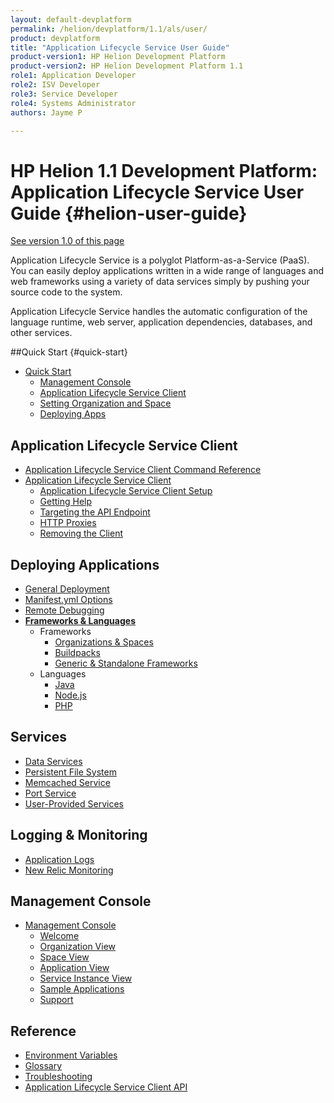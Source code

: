 ```yaml
---
layout: default-devplatform
permalink: /helion/devplatform/1.1/als/user/
product: devplatform
title: "Application Lifecycle Service User Guide"
product-version1: HP Helion Development Platform
product-version2: HP Helion Development Platform 1.1
role1: Application Developer 
role2: ISV Developer
role3: Service Developer
role4: Systems Administrator
authors: Jayme P

---
```

<!--PUBLISHED-->

# HP Helion 1.1 Development Platform: Application Lifecycle Service User Guide {#helion-user-guide}
[See version 1.0 of this page](/als/v1/user/)

Application Lifecycle Service is a polyglot Platform-as-a-Service (PaaS). You can easily
deploy applications written in a wide range of languages and web
frameworks using a variety of data services simply by pushing your
source code to the system.

Application Lifecycle Service handles the automatic configuration of the language runtime,
web server, application dependencies, databases, and other services.

##Quick Start {#quick-start}

-   [Quick Start](/helion/devplatform/1.1/als/user/quick-start/)
    -   [Management Console](/helion/devplatform/1.1/als/user/quick-start/#management-console)
    -   [Application Lifecycle Service Client](/helion/devplatform/1.1/als/user/quick-start/#helion-client)
    -   [Setting Organization and Space](/helion/devplatform/1.1/als/user/quick-start/#setting-organization-and-space)
    -   [Deploying Apps](/helion/devplatform/1.1/als/user/quick-start/#deploying-apps)

Application Lifecycle Service Client[](#helion-client "Permalink to this headline")
-----------------------------------------------------------------
-   [Application Lifecycle Service Client Command Reference](/helion/devplatform/1.1/als/user/reference/client-ref/)
-   [Application Lifecycle Service Client](/helion/devplatform/1.1/als/user/client/)
    -   [Application Lifecycle Service Client Setup](/helion/devplatform/1.1/als/user/client/#helion-client-setup)
    -   [Getting Help](/helion/devplatform/1.1/als/user/client/#getting-help)
    -   [Targeting the API
        Endpoint](/helion/devplatform/1.1/als/user/client/#targeting-the-api-endpoint)
    -   [HTTP Proxies](/helion/devplatform/1.1/als/user/client/#http-proxies)
    -   [Removing the Client](/helion/devplatform/1.1/als/user/client/#removing-the-client)



Deploying Applications[](#deploying-applications "Permalink to this headline")
-------------------------------------------------------------------------------

-   [General Deployment](/helion/devplatform/1.1/als/user/deploy/)
-   [Manifest.yml Options](/helion/devplatform/1.1/als/user/deploy/manifestyml/)
-   [Remote Debugging](/helion/devplatform/1.1/als/user/deploy/app-debug/)
-   [**Frameworks & Languages**](/helion/devplatform/1.1/als/user/deploy/#language-specific-deploy)
	-   Frameworks
	    -   [Organizations & Spaces](/helion/devplatform/1.1/als/user/deploy/orgs-spaces/)
	    -   [Buildpacks](/helion/devplatform/1.1/als/user/deploy/buildpack/)
	    -   [Generic & Standalone Frameworks](/helion/devplatform/1.1/als/user/deploy/other-frameworks/)    
    -   Languages
	    -   [Java](/helion/devplatform/1.1/als/user/deploy/languages/java/)
	    -   [Node.js](/helion/devplatform/1.1/als/user/deploy/languages/node/)
	    -   [PHP](/helion/devplatform/1.1/als/user/deploy/languages/php/)
	 

Services[](#services "Permalink to this headline")
---------------------------------------------------

-   [Data Services](/helion/devplatform/1.1/als/user/services/data-services/)
-   [Persistent File System](/helion/devplatform/1.1/als/user/services/filesystem/)
-   [Memcached Service](/helion/devplatform/1.1/als/user/services/memcached/)
-   [Port Service](/helion/devplatform/1.1/als/user/services/port-service/)
-   [User-Provided Services](/helion/devplatform/1.1/als/user/services/user-provided/)

Logging & Monitoring[](#logging-monitoring "Permalink to this headline")
-------------------------------------------------------------------------

-   [Application Logs](/helion/devplatform/1.1/als/user/deploy/app-logs/)
-   [New Relic Monitoring](/helion/devplatform/1.1/als/user/deploy/newrelic/)

Management Console[](#management-console "Permalink to this headline")
-----------------------------------------------------------------------

-   [Management Console](/helion/devplatform/1.1/als/admin/console/customize/)
    -   [Welcome](/helion/devplatform/1.1/als/admin/console/customize/#welcome)
    -   [Organization View](/helion/devplatform/1.1/als/admin/console/customize/#organization-view)
    -   [Space View](/helion/devplatform/1.1/als/admin/console/customize/#space-view)
    -   [Application View](/helion/devplatform/1.1/als/admin/console/customize/#application-view)
    -   [Service Instance
        View](/helion/devplatform/1.1/als/admin/console/customize/#service-instance-view)
    -   [Sample Applications](/helion/devplatform/1.1/als/admin/console/customize/#app-store)
    -   [Support](/helion/devplatform/1.1/als/admin/console/customize/#support)

Reference[](#reference "Permalink to this headline")
-----------------------------------------------------

-   [Environment Variables](/helion/devplatform/1.1/als/user/reference/environment/)
-   [Glossary](reference/glossary)
-   [Troubleshooting](reference/troubleshoot)
-   [Application Lifecycle Service Client API](/helion/devplatform/1.1/als/user/reference/api/)

